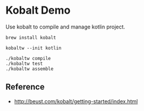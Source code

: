 Kobalt Demo
===========

Use kobalt to compile and manage kotlin project.

```
brew install kobalt
```

```
kobaltw --init kotlin
```

```
./kobaltw compile
./kobaltw test
./kobaltw assemble
```

Reference
---------

- <http://beust.com/kobalt/getting-started/index.html> 